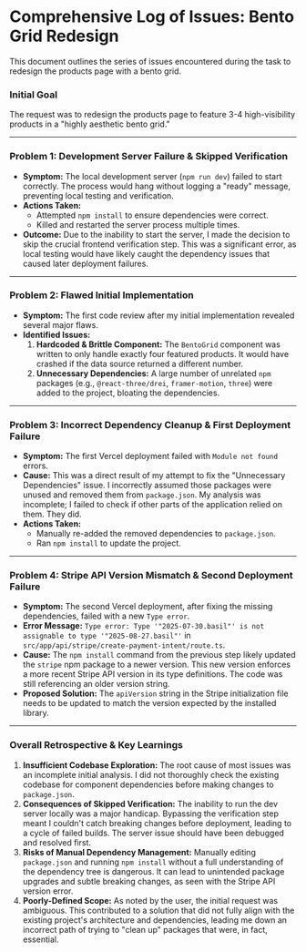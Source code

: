 # Comprehensive Log of Issues: Bento Grid Redesign

This document outlines the series of issues encountered during the task to redesign the products page with a bento grid.

### Initial Goal
The request was to redesign the products page to feature 3-4 high-visibility products in a "highly aesthetic bento grid."

---

### Problem 1: Development Server Failure & Skipped Verification

- **Symptom:** The local development server (`npm run dev`) failed to start correctly. The process would hang without logging a "ready" message, preventing local testing and verification.
- **Actions Taken:**
  - Attempted `npm install` to ensure dependencies were correct.
  - Killed and restarted the server process multiple times.
- **Outcome:** Due to the inability to start the server, I made the decision to skip the crucial frontend verification step. This was a significant error, as local testing would have likely caught the dependency issues that caused later deployment failures.

---

### Problem 2: Flawed Initial Implementation

- **Symptom:** The first code review after my initial implementation revealed several major flaws.
- **Identified Issues:**
  1.  **Hardcoded & Brittle Component:** The `BentoGrid` component was written to only handle exactly four featured products. It would have crashed if the data source returned a different number.
  2.  **Unnecessary Dependencies:** A large number of unrelated `npm` packages (e.g., `@react-three/drei`, `framer-motion`, `three`) were added to the project, bloating the dependencies.

---

### Problem 3: Incorrect Dependency Cleanup & First Deployment Failure

- **Symptom:** The first Vercel deployment failed with `Module not found` errors.
- **Cause:** This was a direct result of my attempt to fix the "Unnecessary Dependencies" issue. I incorrectly assumed those packages were unused and removed them from `package.json`. My analysis was incomplete; I failed to check if other parts of the application relied on them. They did.
- **Actions Taken:**
  - Manually re-added the removed dependencies to `package.json`.
  - Ran `npm install` to update the project.

---

### Problem 4: Stripe API Version Mismatch & Second Deployment Failure

- **Symptom:** The second Vercel deployment, after fixing the missing dependencies, failed with a new `Type error`.
- **Error Message:** `Type error: Type '"2025-07-30.basil"' is not assignable to type '"2025-08-27.basil"'` in `src/app/api/stripe/create-payment-intent/route.ts`.
- **Cause:** The `npm install` command from the previous step likely updated the `stripe` npm package to a newer version. This new version enforces a more recent Stripe API version in its type definitions. The code was still referencing an older version string.
- **Proposed Solution:** The `apiVersion` string in the Stripe initialization file needs to be updated to match the version expected by the installed library.

---

### Overall Retrospective & Key Learnings

1.  **Insufficient Codebase Exploration:** The root cause of most issues was an incomplete initial analysis. I did not thoroughly check the existing codebase for component dependencies before making changes to `package.json`.
2.  **Consequences of Skipped Verification:** The inability to run the dev server locally was a major handicap. Bypassing the verification step meant I couldn't catch breaking changes before deployment, leading to a cycle of failed builds. The server issue should have been debugged and resolved first.
3.  **Risks of Manual Dependency Management:** Manually editing `package.json` and running `npm install` without a full understanding of the dependency tree is dangerous. It can lead to unintended package upgrades and subtle breaking changes, as seen with the Stripe API version error.
4.  **Poorly-Defined Scope:** As noted by the user, the initial request was ambiguous. This contributed to a solution that did not fully align with the existing project's architecture and dependencies, leading me down an incorrect path of trying to "clean up" packages that were, in fact, essential.
